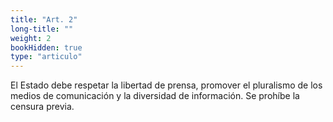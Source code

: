 ```yaml
---
title: "Art. 2"
long-title: ""
weight: 2
bookHidden: true
type: "articulo"
---
```


El Estado debe respetar la libertad de prensa, promover el pluralismo de los medios de comunicación y la diversidad de información. Se prohíbe la censura previa.
